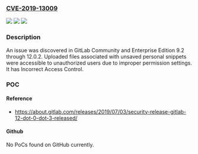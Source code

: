 ### [CVE-2019-13009](https://cve.mitre.org/cgi-bin/cvename.cgi?name=CVE-2019-13009)
![](https://img.shields.io/static/v1?label=Product&message=n%2Fa&color=blue)
![](https://img.shields.io/static/v1?label=Version&message=n%2Fa&color=blue)
![](https://img.shields.io/static/v1?label=Vulnerability&message=n%2Fa&color=brighgreen)

### Description

An issue was discovered in GitLab Community and Enterprise Edition 9.2 through 12.0.2. Uploaded files associated with unsaved personal snippets were accessible to unauthorized users due to improper permission settings. It has Incorrect Access Control.

### POC

#### Reference
- https://about.gitlab.com/releases/2019/07/03/security-release-gitlab-12-dot-0-dot-3-released/

#### Github
No PoCs found on GitHub currently.

